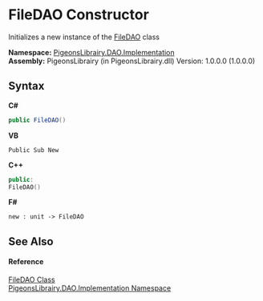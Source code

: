 # FileDAO Constructor 
 

Initializes a new instance of the <a href="5aca066a-eae4-e6f3-a4ff-3e45e51faabd">FileDAO</a> class

**Namespace:**&nbsp;<a href="2adb8d34-aa58-66ac-cc9e-6d985aed23d8">PigeonsLibrairy.DAO.Implementation</a><br />**Assembly:**&nbsp;PigeonsLibrairy (in PigeonsLibrairy.dll) Version: 1.0.0.0 (1.0.0.0)

## Syntax

**C#**<br />
``` C#
public FileDAO()
```

**VB**<br />
``` VB
Public Sub New
```

**C++**<br />
``` C++
public:
FileDAO()
```

**F#**<br />
``` F#
new : unit -> FileDAO
```


## See Also


#### Reference
<a href="5aca066a-eae4-e6f3-a4ff-3e45e51faabd">FileDAO Class</a><br /><a href="2adb8d34-aa58-66ac-cc9e-6d985aed23d8">PigeonsLibrairy.DAO.Implementation Namespace</a><br />